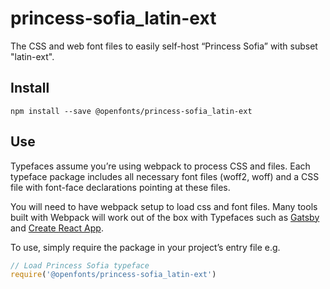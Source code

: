 
# princess-sofia_latin-ext

The CSS and web font files to easily self-host “Princess Sofia” with subset "latin-ext".

## Install

`npm install --save @openfonts/princess-sofia_latin-ext`

## Use

Typefaces assume you’re using webpack to process CSS and files. Each typeface
package includes all necessary font files (woff2, woff) and a CSS file with
font-face declarations pointing at these files.

You will need to have webpack setup to load css and font files. Many tools built
with Webpack will work out of the box with Typefaces such as [Gatsby](https://github.com/gatsbyjs/gatsby)
and [Create React App](https://github.com/facebookincubator/create-react-app).

To use, simply require the package in your project’s entry file e.g.

```javascript
// Load Princess Sofia typeface
require('@openfonts/princess-sofia_latin-ext')
```
